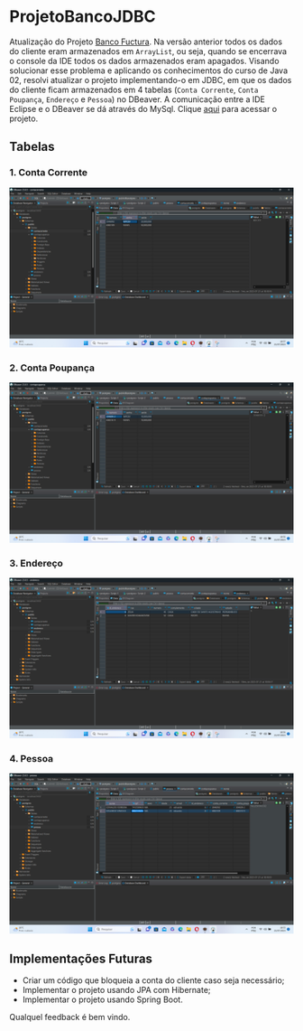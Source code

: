 # ProjetoBancoJDBC
Atualização  do Projeto [Banco Fuctura](https://github.com/Edivaldo16/BancoFuctura/tree/main). Na versão anterior todos os dados do cliente eram armazenados em `ArrayList`, ou seja, quando se encerrava o console da IDE todos os dados armazenados eram apagados. Visando solucionar esse problema e aplicando os conhecimentos do curso de Java 02, resolvi atualizar o projeto implementando-o em JDBC, em que os dados do cliente ficam armazenados em 4 tabelas (`Conta Corrente`, `Conta Poupança`, `Endereço` e `Pessoa`) no DBeaver. A comunicação entre a IDE Eclipse e o DBeaver se dá através do MySql. Clique [aqui](https://github.com/Edivaldo16/ProjetoBancoJDBC/blob/main/Projeto/ProjetoJDBC/ProjetoBancoJDBC.zip) para acessar o projeto.

## Tabelas
### 1. Conta Corrente
![Tabelas](https://github.com/Edivaldo16/ProjetoBancoJDBC/blob/main/Projeto/Fotos/contacorrente.png)
### 2. Conta Poupança
![Tabelas](https://github.com/Edivaldo16/ProjetoBancoJDBC/blob/main/Projeto/Fotos/contapoupanca.png)
### 3. Endereço
![Tabelas](https://github.com/Edivaldo16/ProjetoBancoJDBC/blob/main/Projeto/Fotos/endereco.png)
### 4. Pessoa
![Tabelas](https://github.com/Edivaldo16/ProjetoBancoJDBC/blob/main/Projeto/Fotos/Pessoa.png)

## Implementações Futuras

* Criar um código que bloqueia a conta do cliente caso seja necessário;
* Implementar o projeto usando JPA com Hibernate;
* Implementar o projeto usando Spring Boot.

Qualquel feedback é bem vindo. 
